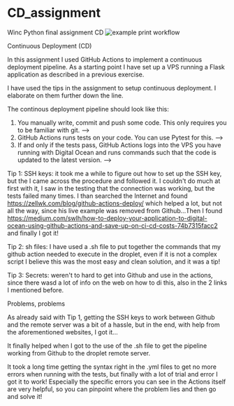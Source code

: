 # CD_assignment
Winc Python final assignment CD
![example print workflow](https://github.com/roborob17/CD_assignment/actions/workflows/hello.yml/badge.svg)

Continuous Deployment (CD)

In this assignment I used GitHub Actions to implement a continuous deployment pipeline. As a starting point I have set up a VPS running a Flask application as described in a previous exercise. 

I have used the tips in the assignment to setup continuous deployment. I elaborate on them further down the line.

The continous deployment pipeline should look like this:

1. You manually write, commit and push some code. This only requires you to be familiar with git. --> 
2. GitHub Actions runs tests on your code. You can use Pytest for this. -->
3. If and only if the tests pass, GitHub Actions logs into the VPS you have running with Digital Ocean and runs commands such that the code is updated to the latest version. -->

Tip 1: SSH keys: it took me a while to figure out how to set up the SSH key, but the I came across the procedure and followed it. I couldn't do much at first with it, I saw in the testing that the connection was working, but the tests failed many times. I than searched the Internet and found https://zellwk.com/blog/github-actions-deploy/ which helped a lot, but not all the way, since his live example was removed from Github...Then I found https://medium.com/swlh/how-to-deploy-your-application-to-digital-ocean-using-github-actions-and-save-up-on-ci-cd-costs-74b7315facc2 and finally I got it!

Tip 2: sh files: I have used a .sh file to put together the commands that my github action needed to execute
in the droplet, even if it is not a complex script I believe this was the most easy and clean solution, and it was a tip!

Tip 3: Secrets: weren't to hard to get into Github and use in the actions, since there wasd a lot of info on the web on how to di this, also in the 2 links I mentioned before.

Problems, problems

As already said with Tip 1, getting the SSH keys to work between Github and the remote server was a bit of a hassle, but in the end, with help from the aforementioned websites, I got it...

It finally helped when I got to the use of the .sh file to get the pipeline working from Github to the droplet remote server.

It took a long time getting the syntax right in the .yml files to get no more errors when running with the tests, but finally with a lot of trial and error I got it to work! Especially the specific errors you can see in the Actions itself are very helpful, so you can pinpoint where the problem lies and then go and solve it!
